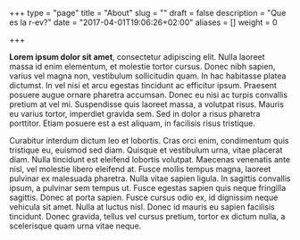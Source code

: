 +++
type = "page"
title = "About"
slug = ""
draft = false
description = "Que es la r-ev?"
date = "2017-04-01T19:06:26+02:00"
aliases = []
weight = 0

+++

**Lorem ipsum dolor sit amet**, consectetur adipiscing elit. Nulla laoreet massa id enim elementum, et molestie tortor cursus. Donec nibh sapien, varius vel magna non, vestibulum sollicitudin quam. In hac habitasse platea dictumst. In vel nisi et arcu egestas tincidunt ac efficitur ipsum. Praesent posuere augue ornare pharetra accumsan. Donec eu nisi ac turpis convallis pretium at vel mi. Suspendisse quis laoreet massa, a volutpat risus. Mauris eu varius tortor, imperdiet gravida sem. Sed in dolor a risus pharetra porttitor. Etiam posuere est a est aliquam, in facilisis risus tristique.

Curabitur interdum dictum leo et lobortis. Cras orci enim, condimentum quis tristique eu, euismod sed diam. Quisque et vestibulum urna, vitae placerat diam. Nulla tincidunt est eleifend lobortis volutpat. Maecenas venenatis ante nisl, vel molestie libero eleifend at. Fusce mollis tempus magna, laoreet pulvinar ex malesuada pharetra. Nulla vitae sapien ligula. In sagittis convallis ipsum, a pulvinar sem tempus ut. Fusce egestas sapien quis neque fringilla sagittis. Donec at porta sapien. Fusce cursus odio ex, id dignissim neque vehicula sit amet. Nulla at luctus nisl. Donec id mauris eu sapien facilisis tincidunt. Donec gravida, tellus vel cursus pretium, tortor ex dictum nulla, a scelerisque quam urna vitae neque.
